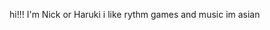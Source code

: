 hi!!!
I'm Nick or Haruki
i like rythm games and music
im asian
<!---
toodmuek/toodmuek is a ✨ special ✨ repository because its `README.md` (this file) appears on your GitHub profile.
You can click the Preview link to take a look at your changes.
--->
